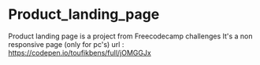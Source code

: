 # Product_landing_page
Product landing page is a project from Freecodecamp challenges
It's a non responsive page (only for pc's) url : https://codepen.io/toufikbens/full/jOMGGJx
